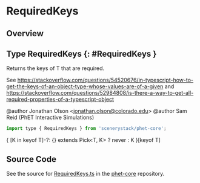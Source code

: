 # RequiredKeys

## Overview



## Type RequiredKeys {: #RequiredKeys }


Returns the keys of T that are required.

See https://stackoverflow.com/questions/54520676/in-typescript-how-to-get-the-keys-of-an-object-type-whose-values-are-of-a-given
and https://stackoverflow.com/questions/52984808/is-there-a-way-to-get-all-required-properties-of-a-typescript-object

@author Jonathan Olson &lt;jonathan.olson@colorado.edu&gt;
@author Sam Reid (PhET Interactive Simulations)

```js
import type { RequiredKeys } from 'scenerystack/phet-core';
```


{ [K in keyof T]-?: {} extends Pick&lt;T, K&gt; ? <span style="color: hsla(calc(var(--md-hue) + 180deg),80%,40%,1);">never</span> : K }[keyof T]



## Source Code

See the source for [RequiredKeys.ts](https://github.com/phetsims/phet-core/blob/main/js/types/RequiredKeys.ts) in the [phet-core](https://github.com/phetsims/phet-core) repository.
